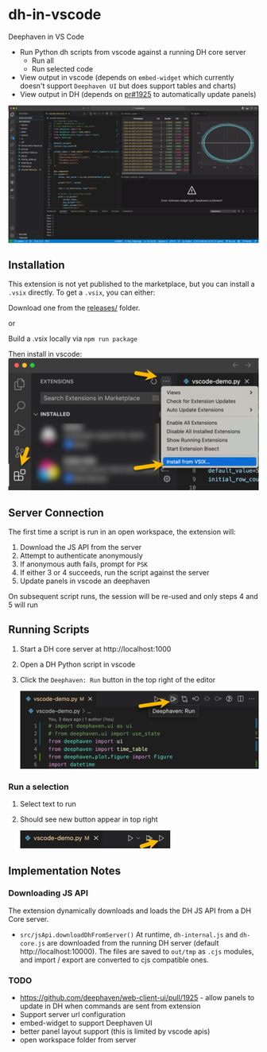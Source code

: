 # dh-in-vscode

Deephaven in VS Code

- Run Python dh scripts from vscode against a running DH core server
  - Run all
  - Run selected code
- View output in vscode (depends on `embed-widget` which currently doesn't support `Deephaven UI` but does support tables and charts)
- View output in DH (depends on [pr#1925](https://github.com/deephaven/web-client-ui/pull/1925) to automatically update panels)

![Deephaven in VS Code Extension](docs/extension.png)

## Installation

This extension is not yet published to the marketplace, but you can install a `.vsix` directly. To get a `.vsix`, you can either:

Download one from the [releases/](releases/) folder.

or

Build a .vsix locally via `npm run package`

Then install in vscode:
![Install Deephaven in VS Code](docs/install.png)

## Server Connection

The first time a script is run in an open workspace, the extension will:

1. Download the JS API from the server
2. Attempt to authenticate anonymously
3. If anonymous auth fails, prompt for `PSK`
4. If either 3 or 4 succeeds, run the script against the server
5. Update panels in vscode an deephaven

On subsequent script runs, the session will be re-used and only steps 4 and 5 will run

## Running Scripts

1. Start a DH core server at http://localhost:1000
2. Open a DH Python script in vscode
3. Click the `Deephaven: Run` button in the top right of the editor

   ![Deephaven: Run](docs/run.png)

### Run a selection

1. Select text to run
2. Should see new button appear in top right

   ![Deephaven: Run Selection](docs/run-selection.png)

## Implementation Notes

### Downloading JS API

The extension dynamically downloads and loads the DH JS API from a DH Core server.

- `src/jsApi.downloadDhFromServer()`
  At runtime, `dh-internal.js` and `dh-core.js` are downloaded from the running DH server (default http://localhost:10000). The files are saved to `out/tmp` as `.cjs` modules, and import / export are converted to cjs compatible ones.

### TODO

- https://github.com/deephaven/web-client-ui/pull/1925 - allow panels to update in DH when commands are sent from extension
- Support server url configuration
- embed-widget to support Deephaven UI
- better panel layout support (this is limited by vscode apis)
- open workspace folder from server
